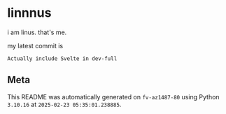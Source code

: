 # linnnus

i am linus. that's me.

my latest commit is

```
Actually include Svelte in dev-full
```

## Meta

This README was automatically generated on `fv-az1487-80` using Python
`3.10.16` at `2025-02-23 05:35:01.238885`.
